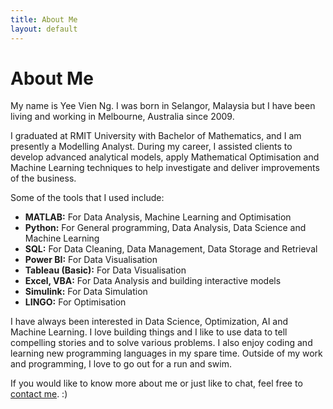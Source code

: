 ```yaml
---
title: About Me
layout: default
---
```


# About Me
My name is Yee Vien Ng. I was born in Selangor, Malaysia but I have been living and working in Melbourne, Australia since 2009.

I graduated at RMIT University with Bachelor of Mathematics, and I am presently a Modelling Analyst. During my career, I assisted clients to develop advanced analytical models, apply Mathematical Optimisation and Machine Learning techniques to help investigate and deliver improvements of the business. 

Some of the tools that I used include:
- **MATLAB:** For Data Analysis, Machine Learning and Optimisation
- **Python:** For General programming, Data Analysis, Data Science and Machine Learning
- **SQL:** For Data Cleaning, Data Management, Data Storage and Retrieval
- **Power BI:** For Data Visualisation
- **Tableau (Basic):** For Data Visualisation
- **Excel, VBA:** For Data Analysis and building interactive models
- **Simulink:** For Data Simulation
- **LINGO:** For Optimisation

I have always been interested in Data Science, Optimization, AI and Machine Learning. I love building things and I like to use data to tell compelling stories and to solve various problems. I also enjoy coding and learning new programming languages in my spare time. Outside of my work and programming, I love to go out for a run and swim.

If you would like to know more about me or just like to chat, feel free to [contact me](./contact.html). :)




